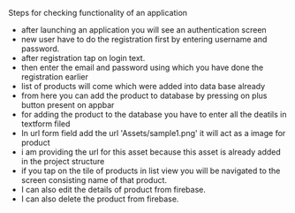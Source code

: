 Steps for checking  functionality of an application
- after launching an application you will see an authentication screen
- new user have to do the registration first by entering username and password.
- after registration tap on login text.
- then enter the email and password using which you have done the registration earlier 
- list of products will come which were added into data base already
- from here you can add the product to database by pressing on plus button present on appbar 
- for adding the product to the database you have to enter all the deatils in textform filed 
- In url form  field add the url 'Assets/sample1.png' it will act as a image for product 
- i am providing the url for this asset because this asset is already added in the project structure
- if you tap on the tile of products in list view you will be navigated to the screen consisting name of that product.
- I can also edit the details of product from firebase.
- I can also delete the product from firebase.



